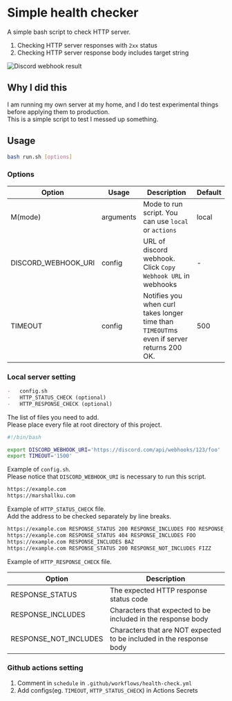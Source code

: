 # Simple health checker

A simple bash script to check HTTP server.

1. Checking HTTP server responses with `2xx` status
2. Checking HTTP server response body includes target string

![Discord webhook result](https://cdn.discordapp.com/attachments/1102888096007196733/1102938780178059265/image.png)

## Why I did this

I am running my own server at my home, and I do test experimental things before applying them to production.\
This is a simple script to test I messed up something.

## Usage

```sh
bash run.sh [options]
```

### Options

| Option              | Usage     | Description                                                                              | Default |
| ------------------- | --------- | ---------------------------------------------------------------------------------------- | ------- |
| M(mode)             | arguments | Mode to run script. You can use `local` or `actions`                                     | local   |
| DISCORD_WEBHOOK_URI | config    | URL of discord webhook. Click `Copy Webhook URL` in webhooks                             | -       |
| TIMEOUT             | config    | Notifies you when curl takes longer time than `TIMEOUT`ms even if server returns 200 OK. | 500     |

### Local server setting

```md
-   config.sh
-   HTTP_STATUS_CHECK (optional)
-   HTTP_RESPONSE_CHECK (optional)
```

The list of files you need to add.\
Please place every file at root directory of this project.

```sh
#!/bin/bash

export DISCORD_WEBHOOK_URI='https://discord.com/api/webhooks/123/foo'
export TIMEOUT='1500'
```

Example of `config.sh`.\
Please notice that `DISCORD_WEBHOOK_URI` is necessary to run this script.

```txt
https://example.com
https://marshallku.com
```

Example of `HTTP_STATUS_CHECK` file.\
Add the address to be checked separately by line breaks.

```txt
https://example.com RESPONSE_STATUS 200 RESPONSE_INCLUDES FOO RESPONSE_NOT_INCLUDES BAR
https://example.com RESPONSE_STATUS 404 RESPONSE_INCLUDES FOO
https://example.com RESPONSE_INCLUDES BAZ
https://example.com RESPONSE_STATUS 200 RESPONSE_NOT_INCLUDES FIZZ
```

Example of `HTTP_RESPONSE_CHECK` file.

| Option                | Description                                                          |
| --------------------- | -------------------------------------------------------------------- |
| RESPONSE_STATUS       | The expected HTTP response status code                               |
| RESPONSE_INCLUDES     | Characters that expected to be included in the response body         |
| RESPONSE_NOT_INCLUDES | Characters that are NOT expected to be included in the response body |

### Github actions setting

1. Comment in `schedule` in `.github/workflows/health-check.yml`
2. Add configs(eg. `TIMEOUT`, `HTTP_STATUS_CHECK`) in Actions Secrets
